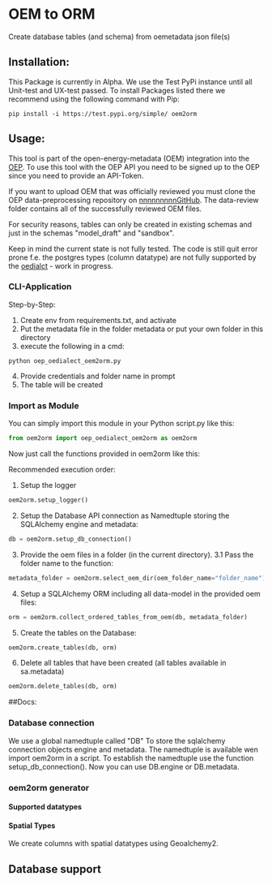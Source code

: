 # OEM to ORM

Create database tables (and schema) from oemetadata json file(s)

## Installation:

This Package is currently in Alpha. We use the Test PyPi instance until 
all Unit-test and UX-test passed. To install Packages listed there 
we recommend using the following command with Pip: 

`
pip install -i https://test.pypi.org/simple/ oem2orm
`


## Usage:

This tool is part of the open-energy-metadata (OEM) integration into the [OEP](https://openenergy-platform.org/).
To use this tool with the OEP API you need to be signed up to the OEP since
you need to provide an API-Token. 

If you want to upload OEM that was officially reviewed you must clone the
OEP data-preprocessing repository on [nnnnnnnnnGitHub](https://github.com/OpenEnergyPlatform/data-preprocessing).
The data-review folder contains all of the successfully reviewed OEM files.

For security reasons, tables can only be created in existing 
schemas and just in the schemas "model_draft" and "sandbox".

Keep in mind the current state is not fully tested. The code is
still quit error prone f.e. the postgres types (column datatype) are not fully 
supported by the [oedialct](https://pypi.org/project/oedialect/) - work in progress.

### CLI-Application
Step-by-Step: 
1. Create env from requirements.txt, and activate
2. Put the metadata file in the folder metadata or put your own folder in this 
    directory
3. execute the following in a cmd:
```
python oep_oedialect_oem2orm.py
```
4. Provide credentials and folder name in prompt
5. The table will be created 

### Import as Module

You can simply import this module in your Python script.py like this:

```python
from oem2orm import oep_oedialect_oem2orm as oem2orm
```

Now just call the functions provided in oem2orm like this:

Recommended execution order:
1. Setup the logger
```python
oem2orm.setup_logger()
```

2. Setup the Database API connection as Namedtuple storing the SQLAlchemy engine and metadata:
```python
db = oem2orm.setup_db_connection()
```

3. Provide the oem files in a folder (in the current directory).
3.1 Pass the folder name to the function:
```python
metadata_folder = oem2orm.select_oem_dir(oem_folder_name="folder_name")
```

4. Setup a SQLAlchemy ORM including all data-model in the provided oem files:
```python
orm = oem2orm.collect_ordered_tables_from_oem(db, metadata_folder)
```

5. Create the tables on the Database:
```python
oem2orm.create_tables(db, orm)
```

6. Delete all tables that have been created (all tables available in sa.metadata)
```python
oem2orm.delete_tables(db, orm)
```

##Docs:

### Database connection
We use a global namedtuple called "DB" To store the sqlalchemy connection objects engine and metadata.
The namedtuple is available wen import oem2orm in a script. To establish the namedtuple use the function
setup_db_connection(). Now you can use DB.engine or DB.metadata.

### oem2orm generator

#### Supported datatypes

#### Spatial Types
We create columns with spatial datatypes using Geoalchemy2. 

## Database support
